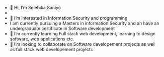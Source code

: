 - 👋 Hi, I’m Selebika Saniyo
- 
- 👀 I’m interested in Information Security and programming
- I am currently pursuing a Masters in information Security and an have an undergraduate certificate in Software development 
- 🌱 I’m currently learning Full stack web development, learning to design software, web applications etc.
- 💞️ I’m looking to collaborate on Software developement projects as well as full stack web developement projects


<!---
ssaniyo/ssaniyo is a ✨ special ✨ repository because its `README.md` (this file) appears on your GitHub profile.
You can click the Preview link to take a look at your changes.
--->
